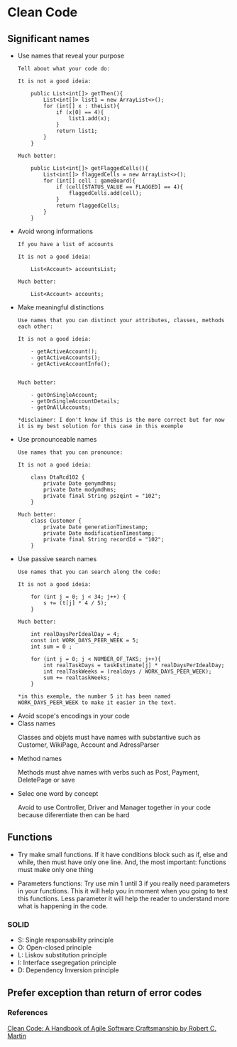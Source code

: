 # Clean Code

## Significant names

<ul>
<li>Use names that reveal your purpose</li>

```
Tell about what your code do:

It is not a good ideia:

    public List<int[]> getThen(){
        List<int[]> list1 = new ArrayList<>();
        for (int[] x : theList){
            if (x[0] == 4){
                list1.add(x);
            }
            return list1;
        }
    }

Much better:

    public List<int[]> getFlaggedCells(){
        List<int[]> flaggedCells = new ArrayList<>();
        for (int[] cell : gameBoard){
            if (cell[STATUS_VALUE == FLAGGED] == 4){
                flaggedCells.add(cell);
            }
            return flaggedCells;
        }
    }
```


<li>Avoid wrong informations</li>

```
If you have a list of accounts

It is not a good ideia:

    List<Account> accountsList;

Much better:

    List<Account> accounts;
```

<li>Make meaningful distinctions</li>

```
Use names that you can distinct your attributes, classes, methods each other: 

It is not a good ideia:

    - getActiveAccount();
    - getActiveAccounts();
    - getActiveAccountInfo();


Much better:

    - getOnSingleAccount;
    - getOnSingleAccountDetails;
    - getOnAllAccounts;

*disclaimer: I don't know if this is the more correct but for now it is my best solution for this case in this exemple
```
<li>Use pronounceable names</li>

```
Use names that you can pronounce: 

It is not a good ideia:

    class DtaRcd102 {
        private Date genymdhms;
        private Date modymdhms;
        private final String pszqint = "102";
    }

Much better:
    class Customer {
        private Date generationTimestamp;
        private Date modificationTimestamp;
        private final String recordId = "102";
    }
```

<li>Use passive search names</li>

```
Use names that you can search along the code:

It is not a good ideia:

    for (int j = 0; j < 34; j++) {
        s += (t[j] * 4 / 5);
    }

Much better:

    int realDaysPerIdealDay = 4;
    const int WORK_DAYS_PEER_WEEK = 5;
    int sum = 0 ;

    for (int j = 0; j < NUMBER_OF_TAKS; j++){
        int realTaskDays = taskEstimate[j] * realDaysPerIdealDay;
        int realTaskWeeks = (realdays / WORK_DAYS_PEER_WEEK);
        sum += realtaskWeeks;
    }

*in this exemple, the number 5 it has been named WORK_DAYS_PEER_WEEK to make it easier in the text.

```
<li>Avoid scope's encodings in your code</li>

<li>Class names</li>
<p>Classes and objets must have names with substantive such as Customer, WikiPage, Account and AdressParser</p>

<li>Method names</li>
<p>Methods must ahve names with verbs such as Post, Payment, DeletePage or save</p>

<li>Selec one word by concept</li>
<p>Avoid to use Controller, Driver and Manager together in your code because diferentiate then can be hard</p>

</ul>


## Functions

- Try make small functions. If it have conditions block such as if, else and while, then must have only one line. And, the most important: functions must make only one thing

- Parameters functions:
Try use min 1 until 3 if you really need parameters in your functions. This it will help you in moment when you going to test this functions. Less parameter it will help the reader to understand more what is happening in the code.


### SOLID
- S: Single responsability principle
- O: Open-closed principle
- L: Liskov substitution principle
- I: Interface  ssegregation principle
- D: Dependency Inversion principle

## Prefer exception than return of error codes

### References
[Clean Code: A Handbook of Agile Software Craftsmanship by Robert C. Martin](https://www.amazon.com.br/Clean-Code-Handbook-Software-Craftsmanship/dp/0132350882)
